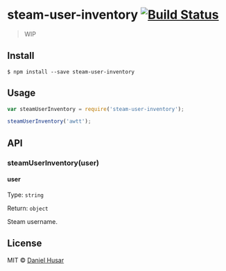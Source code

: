 # steam-user-inventory [![Build Status](https://travis-ci.org/steam-items/steam-user-inventory.svg?branch=master)](https://travis-ci.org/steam-items/steam-user-inventory)

> WIP


## Install

```
$ npm install --save steam-user-inventory
```


## Usage

```js
var steamUserInventory = require('steam-user-inventory');

steamUserInventory('awtt');
```


## API

### steamUserInventory(user)

#### user

Type: `string`

Return: `object`

Steam username.

## License

MIT © [Daniel Husar](https://github.com/danielhusar)
